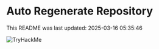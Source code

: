 # Auto Regenerate Repository

This README was last updated: 2025-03-16 05:35:46

 ![TryHackMe](https://tryhackme.com/badge/533634)
